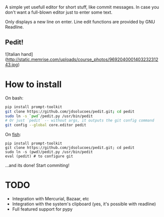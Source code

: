 A simple yet usefull editor for short stuff, like commit messages.
In case you don't want a full-blown editor just to enter some text.

Only displays a new line on enter. Line edit functions are provided by GNU Readline.

## Pedit!
![Italian hand]
(http://static.memrise.com/uploads/course_photos/969204000140323231243.jpg)

How to install
==============

On bash:

```bash
pip install prompt-toolkit
git clone https://github.com/jdsolucoes/pedit.git; cd pedit
sudo ln -s `pwd`/pedit.py /usr/bin/pedit
# Or just `pedit` -- without args, it outputs the git config command
git config --global core.editor pedit
```


On [fish](http://fishshell.com):

```fish
pip install prompt-toolkit
git clone https://github.com/jdsolucoes/pedit.git; cd pedit
sudo ln -s (pwd)/pedit.py /usr/bin/pedit
eval (pedit) # to configure git
```

...and its done! Start commiting!

TODO
====

 * Integration with Mercurial, Bazaar, etc
 * Integration with the system's clipboard (yes, it's possible with readline)
 * Full featured support for pypy
